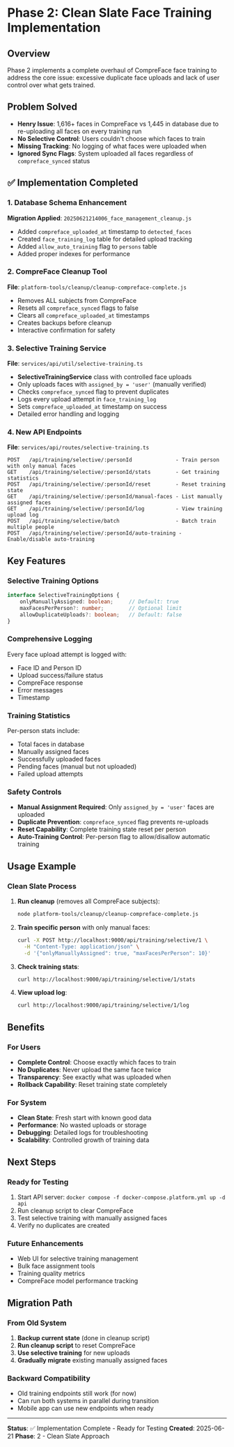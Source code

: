 # Phase 2: Clean Slate Face Training Implementation

## Overview
Phase 2 implements a complete overhaul of CompreFace face training to address the core issue: excessive duplicate face uploads and lack of user control over what gets trained.

## Problem Solved
- **Henry Issue**: 1,616+ faces in CompreFace vs 1,445 in database due to re-uploading all faces on every training run
- **No Selective Control**: Users couldn't choose which faces to train
- **Missing Tracking**: No logging of what faces were uploaded when
- **Ignored Sync Flags**: System uploaded all faces regardless of `compreface_synced` status

## ✅ Implementation Completed

### 1. Database Schema Enhancement
**Migration Applied**: `20250621214006_face_management_cleanup.js`
- Added `compreface_uploaded_at` timestamp to `detected_faces`
- Created `face_training_log` table for detailed upload tracking
- Added `allow_auto_training` flag to `persons` table
- Added proper indexes for performance

### 2. CompreFace Cleanup Tool
**File**: `platform-tools/cleanup/cleanup-compreface-complete.js`
- Removes ALL subjects from CompreFace
- Resets all `compreface_synced` flags to false
- Clears all `compreface_uploaded_at` timestamps
- Creates backups before cleanup
- Interactive confirmation for safety

### 3. Selective Training Service
**File**: `services/api/util/selective-training.ts`
- **SelectiveTrainingService** class with controlled face uploads
- Only uploads faces with `assigned_by = 'user'` (manually verified)
- Checks `compreface_synced` flag to prevent duplicates
- Logs every upload attempt in `face_training_log`
- Sets `compreface_uploaded_at` timestamp on success
- Detailed error handling and logging

### 4. New API Endpoints
**File**: `services/api/routes/selective-training.ts`
```
POST   /api/training/selective/:personId              - Train person with only manual faces
GET    /api/training/selective/:personId/stats        - Get training statistics
POST   /api/training/selective/:personId/reset        - Reset training state
GET    /api/training/selective/:personId/manual-faces - List manually assigned faces
GET    /api/training/selective/:personId/log          - View training upload log
POST   /api/training/selective/batch                  - Batch train multiple people
POST   /api/training/selective/:personId/auto-training - Enable/disable auto-training
```

## Key Features

### Selective Training Options
```typescript
interface SelectiveTrainingOptions {
    onlyManuallyAssigned: boolean;     // Default: true
    maxFacesPerPerson?: number;        // Optional limit
    allowDuplicateUploads?: boolean;   // Default: false
}
```

### Comprehensive Logging
Every face upload attempt is logged with:
- Face ID and Person ID
- Upload success/failure status
- CompreFace response
- Error messages
- Timestamp

### Training Statistics
Per-person stats include:
- Total faces in database
- Manually assigned faces
- Successfully uploaded faces
- Pending faces (manual but not uploaded)
- Failed upload attempts

### Safety Controls
- **Manual Assignment Required**: Only `assigned_by = 'user'` faces are uploaded
- **Duplicate Prevention**: `compreface_synced` flag prevents re-uploads
- **Reset Capability**: Complete training state reset per person
- **Auto-Training Control**: Per-person flag to allow/disallow automatic training

## Usage Example

### Clean Slate Process
1. **Run cleanup** (removes all CompreFace subjects):
   ```bash
   node platform-tools/cleanup/cleanup-compreface-complete.js
   ```

2. **Train specific person** with only manual faces:
   ```bash
   curl -X POST http://localhost:9000/api/training/selective/1 \
     -H "Content-Type: application/json" \
     -d '{"onlyManuallyAssigned": true, "maxFacesPerPerson": 10}'
   ```

3. **Check training stats**:
   ```bash
   curl http://localhost:9000/api/training/selective/1/stats
   ```

4. **View upload log**:
   ```bash
   curl http://localhost:9000/api/training/selective/1/log
   ```

## Benefits

### For Users
- **Complete Control**: Choose exactly which faces to train
- **No Duplicates**: Never upload the same face twice
- **Transparency**: See exactly what was uploaded when
- **Rollback Capability**: Reset training state completely

### For System
- **Clean State**: Fresh start with known good data
- **Performance**: No wasted uploads or storage
- **Debugging**: Detailed logs for troubleshooting
- **Scalability**: Controlled growth of training data

## Next Steps

### Ready for Testing
1. Start API server: `docker compose -f docker-compose.platform.yml up -d api`
2. Run cleanup script to clear CompreFace
3. Test selective training with manually assigned faces
4. Verify no duplicates are created

### Future Enhancements
- Web UI for selective training management
- Bulk face assignment tools
- Training quality metrics
- CompreFace model performance tracking

## Migration Path

### From Old System
1. **Backup current state** (done in cleanup script)
2. **Run cleanup script** to reset CompreFace
3. **Use selective training** for new uploads
4. **Gradually migrate** existing manually assigned faces

### Backward Compatibility
- Old training endpoints still work (for now)
- Can run both systems in parallel during transition
- Mobile app can use new endpoints when ready

---

**Status**: ✅ Implementation Complete - Ready for Testing
**Created**: 2025-06-21
**Phase**: 2 - Clean Slate Approach